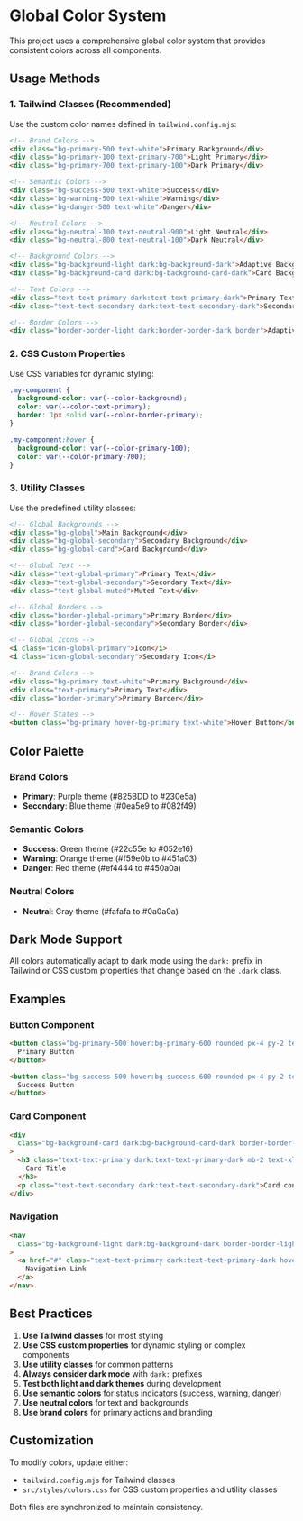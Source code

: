 # Global Color System

This project uses a comprehensive global color system that provides consistent colors across all components.

## Usage Methods

### 1. Tailwind Classes (Recommended)

Use the custom color names defined in `tailwind.config.mjs`:

```html
<!-- Brand Colors -->
<div class="bg-primary-500 text-white">Primary Background</div>
<div class="bg-primary-100 text-primary-700">Light Primary</div>
<div class="bg-primary-700 text-primary-100">Dark Primary</div>

<!-- Semantic Colors -->
<div class="bg-success-500 text-white">Success</div>
<div class="bg-warning-500 text-white">Warning</div>
<div class="bg-danger-500 text-white">Danger</div>

<!-- Neutral Colors -->
<div class="bg-neutral-100 text-neutral-900">Light Neutral</div>
<div class="bg-neutral-800 text-neutral-100">Dark Neutral</div>

<!-- Background Colors -->
<div class="bg-background-light dark:bg-background-dark">Adaptive Background</div>
<div class="bg-background-card dark:bg-background-card-dark">Card Background</div>

<!-- Text Colors -->
<div class="text-text-primary dark:text-text-primary-dark">Primary Text</div>
<div class="text-text-secondary dark:text-text-secondary-dark">Secondary Text</div>

<!-- Border Colors -->
<div class="border-border-light dark:border-border-dark border">Adaptive Border</div>
```

### 2. CSS Custom Properties

Use CSS variables for dynamic styling:

```css
.my-component {
  background-color: var(--color-background);
  color: var(--color-text-primary);
  border: 1px solid var(--color-border-primary);
}

.my-component:hover {
  background-color: var(--color-primary-100);
  color: var(--color-primary-700);
}
```

### 3. Utility Classes

Use the predefined utility classes:

```html
<!-- Global Backgrounds -->
<div class="bg-global">Main Background</div>
<div class="bg-global-secondary">Secondary Background</div>
<div class="bg-global-card">Card Background</div>

<!-- Global Text -->
<div class="text-global-primary">Primary Text</div>
<div class="text-global-secondary">Secondary Text</div>
<div class="text-global-muted">Muted Text</div>

<!-- Global Borders -->
<div class="border-global-primary">Primary Border</div>
<div class="border-global-secondary">Secondary Border</div>

<!-- Global Icons -->
<i class="icon-global-primary">Icon</i>
<i class="icon-global-secondary">Secondary Icon</i>

<!-- Brand Colors -->
<div class="bg-primary text-white">Primary Background</div>
<div class="text-primary">Primary Text</div>
<div class="border-primary">Primary Border</div>

<!-- Hover States -->
<button class="bg-primary hover-bg-primary text-white">Hover Button</button>
```

## Color Palette

### Brand Colors

- **Primary**: Purple theme (#825BDD to #230e5a)
- **Secondary**: Blue theme (#0ea5e9 to #082f49)

### Semantic Colors

- **Success**: Green theme (#22c55e to #052e16)
- **Warning**: Orange theme (#f59e0b to #451a03)
- **Danger**: Red theme (#ef4444 to #450a0a)

### Neutral Colors

- **Neutral**: Gray theme (#fafafa to #0a0a0a)

## Dark Mode Support

All colors automatically adapt to dark mode using the `dark:` prefix in Tailwind or CSS custom properties that change based on the `.dark` class.

## Examples

### Button Component

```html
<button class="bg-primary-500 hover:bg-primary-600 rounded px-4 py-2 text-white">
  Primary Button
</button>

<button class="bg-success-500 hover:bg-success-600 rounded px-4 py-2 text-white">
  Success Button
</button>
```

### Card Component

```html
<div
  class="bg-background-card dark:bg-background-card-dark border-border-light dark:border-border-dark rounded-lg border p-6"
>
  <h3 class="text-text-primary dark:text-text-primary-dark mb-2 text-xl font-semibold">
    Card Title
  </h3>
  <p class="text-text-secondary dark:text-text-secondary-dark">Card content goes here.</p>
</div>
```

### Navigation

```html
<nav
  class="bg-background-light dark:bg-background-dark border-border-light dark:border-border-dark border-b"
>
  <a href="#" class="text-text-primary dark:text-text-primary-dark hover:text-primary-600">
    Navigation Link
  </a>
</nav>
```

## Best Practices

1. **Use Tailwind classes** for most styling
2. **Use CSS custom properties** for dynamic styling or complex components
3. **Use utility classes** for common patterns
4. **Always consider dark mode** with `dark:` prefixes
5. **Test both light and dark themes** during development
6. **Use semantic colors** for status indicators (success, warning, danger)
7. **Use neutral colors** for text and backgrounds
8. **Use brand colors** for primary actions and branding

## Customization

To modify colors, update either:

- `tailwind.config.mjs` for Tailwind classes
- `src/styles/colors.css` for CSS custom properties and utility classes

Both files are synchronized to maintain consistency.
